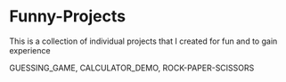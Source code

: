 # Funny-Projects
This is a collection of individual projects that I created for fun and to gain experience

GUESSING_GAME, CALCULATOR_DEMO, ROCK-PAPER-SCISSORS
